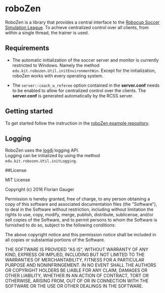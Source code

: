 # roboZen
RoboZen is a library that provides a central interface to the [Robocup Soccer Simulation League](http://wiki.robocup.org/wiki/Soccer_Simulation_League). To achieve centralized control over all clients, from within a single thread, the trainer is used.

## Requirements
- The automatic initialization of the soccer server and monitor is currently restricted to Windows.
Namely the method `edu.kit.robozen.Util.initEnvironmentWin`. Except for the initialization, roboZen works with every operating system.

- The `server::coach_w_referee` option contained in the **server.conf** needs to be enabled to allow for centralized control over the clients.
The **server.conf** is generated automatically by the RCSS server.

## Getting started
To get started follow the instruction in the [roboZen example repository](https://github.com/devgg/roboZen_examples).

## Logging
RoboZen uses the [log4j](http://logging.apache.org/log4j/2.x/index.html) logging API.   
Logging can be initialized by using the method `edu.kit.robozen.Util.initLogging`.

##License

MIT License

Copyright (c) 2016 Florian Gauger

Permission is hereby granted, free of charge, to any person obtaining a copy of this software and associated documentation files (the "Software"), to deal in the Software without restriction, including without limitation the rights to use, copy, modify, merge, publish, distribute, sublicense, and/or sell copies of the Software, and to permit persons to whom the Software is furnished to do so, subject to the following conditions:

The above copyright notice and this permission notice shall be included in all copies or substantial portions of the Software.

THE SOFTWARE IS PROVIDED "AS IS", WITHOUT WARRANTY OF ANY KIND, EXPRESS OR IMPLIED, INCLUDING BUT NOT LIMITED TO THE WARRANTIES OF MERCHANTABILITY, FITNESS FOR A PARTICULAR PURPOSE AND NONINFRINGEMENT. IN NO EVENT SHALL THE AUTHORS OR COPYRIGHT HOLDERS BE LIABLE FOR ANY CLAIM, DAMAGES OR OTHER LIABILITY, WHETHER IN AN ACTION OF CONTRACT, TORT OR OTHERWISE, ARISING FROM, OUT OF OR IN CONNECTION WITH THE SOFTWARE OR THE USE OR OTHER DEALINGS IN THE SOFTWARE.
